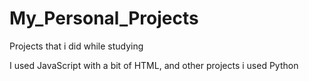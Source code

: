 # My_Personal_Projects

 Projects that i did while studying

I used JavaScript with a bit of HTML, and other projects i used Python